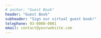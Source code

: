 ```yaml
---
# anchor: "Guest Book"
header: "Guest Book"
subheader: "Sign our virtual guest book!"
telephone: 03-0000-0001
email: contact@yourwebsite.com
---
```

